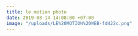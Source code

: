```yaml
---
title: le motion photo
date: 2019-08-14 14:08:00 +07:00
image: "/uploads/LE%20MOTION%20WEB-fd422c.png"
---
```


